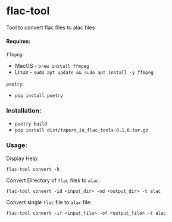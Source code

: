 # flac-tool

Tool to convert flac files to alac files

#### Requires:

`ffmpeg`:
- MacOS - `brew install ffmpeg`
- Linux - `sudo apt update && sudo apt install -y ffmpeg`

`poetry`:
- `pip install poetry`

### Installation:
- `poetry build`
- `pip install dist/tapers_io_flac_tools-0.1.0.tar.gz`



### Usage:

Display Help:
```
flac-tool convert -h
```


Convert Directory of `flac` files to `alac`:
```
flac-tool convert -id <input_dir> -od <output_dir> -t alac
```

Convert single `flac` file to `alac` file:
```
flac-tool convert -if <input_file> -of <output_file> -t alac
```
